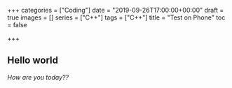 +++
categories = ["Coding"]
date = "2019-09-26T17:00:00+00:00"
draft = true
images = []
series = ["C++"]
tags = ["C++"]
title = "Test on Phone"
toc = false

+++
## Hello world

_How are you today??_ 